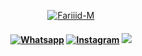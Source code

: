</div>
<p align="center">
  <a href="https://github.com/Fariiid-M"><img title="Fariiid-M" src="https://telegra.ph/file/ec9d1d09f899450035a5e.jpg" /></a>
  <h4 align="center">
 <a href="https://wa.me/6285890441472" target="_blank"><img src="https://img.shields.io/badge/Whatsapp-%808080.svg?&style=flat-square&logo=Whatsapp&logoColor=white" alt="Whatsapp"></a> <a href="https://www.instagram.com/faridmhrdkaa" target="_blank"><img src="https://img.shields.io/badge/Instagram-%23E4405F.svg?&style=flat-square&logo=instagram&logoColor=white" alt="Instagram"></a> <a href="https://wa.me/6285806401502" target="_blank"><img src="https://img.shields.io/badge/whatsapp-bot-%808080.svg?&style=flat-square&logo=whatsapp&logoColor=blue"></a> 
</h4>
</p>
